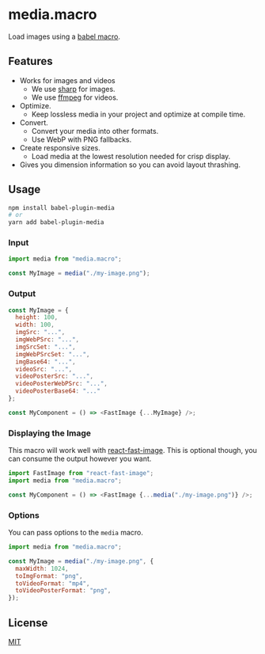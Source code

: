 # media.macro

Load images using a [babel macro](https://github.com/kentcdodds/babel-plugin-macros).

## Features

- Works for images and videos
  - We use [sharp](https://sharp.pixelplumbing.com/) for images.
  - We use [ffmpeg](https://www.ffmpeg.org/) for videos.
- Optimize.
  - Keep lossless media in your project and optimize at compile time.
- Convert.
  - Convert your media into other formats.
  - Use WebP with PNG fallbacks.
- Create responsive sizes.
  - Load media at the lowest resolution needed for crisp display.
- Gives you dimension information so you can avoid layout thrashing.

## Usage

```bash
npm install babel-plugin-media
# or
yarn add babel-plugin-media
```

### Input

```js
import media from "media.macro";

const MyImage = media("./my-image.png");
```

### Output

```js
const MyImage = {
  height: 100,
  width: 100,
  imgSrc: "...",
  imgWebPSrc: "...",
  imgSrcSet: "...",
  imgWebPSrcSet: "...",
  imgBase64: "...",
  videoSrc: "...",
  videoPosterSrc: "...",
  videoPosterWebPSrc: "...",
  videoPosterBase64: "..."
};

const MyComponent = () => <FastImage {...MyImage} />;
```

### Displaying the Image

This macro will work well with [react-fast-image](https://github.com/DylanVann/react-fast-image).
This is optional though, you can consume the output however you want.

```js
import FastImage from "react-fast-image";
import media from "media.macro";

const MyComponent = () => <FastImage {...media("./my-image.png")} />;
```

### Options

You can pass options to the `media` macro.

```js
import media from "media.macro";

const MyImage = media("./my-image.png", {
  maxWidth: 1024,
  toImgFormat: "png",
  toVideoFormat: "mp4",
  toVideoPosterFormat: "png",
});
```

## License

[MIT](LICENSE)
